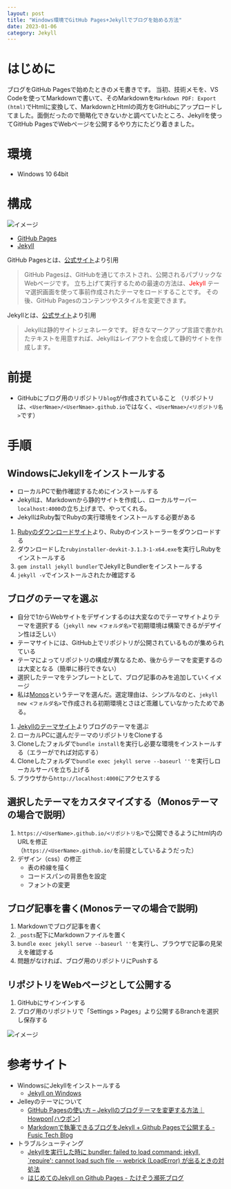 ```yaml
---
layout: post
title: "Windows環境でGitHub Pages+Jekyllでブログを始める方法"
date: 2023-01-06
category: Jekyll
---
```

# はじめに
ブログをGitHub Pagesで始めたときのメモ書きです。
当初、技術メモを、VS Codeを使ってMarkdownで書いて、そのMarkdownを`Markdown PDF: Export (html)`でHtmlに変換して、MarkdownとHtmlの両方をGitHubにアップロードしてました。面倒だったので簡略化できないかと調べていたところ、Jekyllを使ってGitHub PagesでWebページを公開するやり方にたどり着きました。

# 環境
+ Windows 10 64bit

# 構成
![イメージ](/blog/assets/img/GithubPagesとJekyllの構成図.png)
+ [GitHub Pages](https://docs.github.com/ja/pages)
+ [Jekyll](http://jekyllrb-ja.github.io/)

GitHub Pagesとは、[公式サイト](https://docs.github.com/ja/pages/quickstart)より引用

> GitHub Pagesは、GitHubを通じてホストされ、公開されるパブリックなWebページです。 
> 立ち上げて実行するための最速の方法は、<span style="color: red">Jekyll</span> テーマ選択画面を使って事前作成されたテーマをロードすることです。 その後、GitHub Pagesのコンテンツやスタイルを変更できます。

Jekyllとは、[公式サイト](http://jekyllrb-ja.github.io/docs/)より引用
> Jekyllは静的サイトジェネレータです。
> 好きなマークアップ言語で書かれたテキストを用意すれば、Jekyllはレイアウトを合成して静的サイトを作成します。

# 前提
+ GitHubにブログ用のリポジトリ`blog`が作成されていること
 （リポジトリは、`<UserNmae>/<UserNmae>.github.io`ではなく、`<UserNmae>/<リポジトリ名>`です）

# 手順
## WindowsにJekyllをインストールする
+ ローカルPCで動作確認するためにインストールする
+ Jekyllは、Markdownから静的サイトを作成し、ローカルサーバー`localhost:4000`の立ち上げまで、やってくれる。
+ JekyllはRuby製でRubyの実行環境をインストールする必要がある

1. [Rubyのダウンロードサイト](https://rubyinstaller.org/downloads/)より、Rubyのインストーラーをダウンロードする
1. ダウンロードした`rubyinstaller-devkit-3.1.3-1-x64.exe`を実行しRubyをインストールする
1. `gem install jekyll bundler`でJekyllとBundlerをインストールする
1. `jekyll -v`でインストールされたか確認する

## ブログのテーマを選ぶ
+ 自分で1からWebサイトをデザインするのは大変なのでテーマサイトよりテーマを選択する（`jekyll new <フォルダ名>`で初期環境は構築できるがデザイン性は乏しい）
+ テーマサイトには、GitHub上でリポジトリが公開されているものが集められている
+ テーマによってリポジトリの構成が異なるため、後からテーマを変更するのは大変となる（簡単に移行できない）
+ 選択したテーマをテンプレートとして、ブログ記事のみを追加していくイメージ
+ 私は[Monos](http://jekyllthemes.org/themes/monos/)というテーマを選んだ。選定理由は、シンプルなのと、`jekyll new <フォルダ名>`で作成される初期環境とさほど乖離していなかったためである。

1. [Jekyllのテーマサイト](http://jekyllthemes.org/)よりブログのテーマを選ぶ
2. ローカルPCに選んだテーマのリポジトリをCloneする
3. Cloneしたフォルダで`bundle install`を実行し必要な環境をインストールする（エラーがでれば対応する）
4. Cloneしたフォルダで`bundle exec jekyll serve --baseurl ''`を実行しローカルサーバを立ち上げる
5. ブラウザから`http://localhost:4000`にアクセスする

## 選択したテーマをカスタマイズする（Monosテーマの場合で説明）
1. `https://<UserName>.github.io/<リポジトリ名>`で公開できるようにhtml内のURLを修正<br>（`https://<UserName>.github.io/`を前提としているようだった）
2. デザイン（css）の修正
   + 表の枠線を描く
   + コードスパンの背景色を設定
   + フォントの変更

## ブログ記事を書く(Monosテーマの場合で説明)
1. Markdownでブログ記事を書く
1. `_posts`配下にMarkdownファイルを置く
1. `bundle exec jekyll serve --baseurl ''`を実行し、ブラウザで記事の見栄えを確認する
1. 問題がなければ、ブログ用のリポジトリにPushする

## リポジトリをWebページとして公開する
1. GitHubにサインインする
1. ブログ用のリポジトリで「Settings > Pages」より公開するBranchを選択し保存する 

![イメージ](/blog/assets/img/GitHubPagesの設定.png)

# 参考サイト
+ WindowsにJekyllをインストールする
  + [Jekyll on Windows](http://jekyllrb-ja.github.io/docs/installation/windows/)
+ Jelleyのテーマについて
  + [GitHub Pagesの使い方 – Jekyllのブログテーマを変更する方法｜Howpon[ハウポン]](https://howpon.com/10476) 
  + [Markdownで執筆できるブログをJekyll + Github Pagesで公開する - Fusic Tech Blog](https://tech.fusic.co.jp/posts/jekyll-githubpages/)
+ トラブルシューティング
  + [Jekyllを実行した時に bundler: failed to load command: jekyll, `require': cannot load such file -- webrick (LoadError) が出るときの対処法](https://tex2e.github.io/blog/ruby/jekyll-cannot-load-webrick)
  + [はじめてのJekyll on Github Pages - たけぞう瀕死ブログ](https://takezoe.hatenablog.com/entry/20140608/p1)